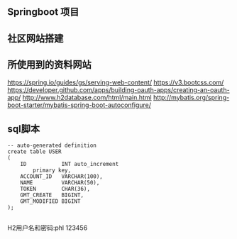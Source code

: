 ## Springboot 项目

## 社区网站搭建

## 所使用到的资料网站
https://spring.io/guides/gs/serving-web-content/
https://v3.bootcss.com/
https://developer.github.com/apps/building-oauth-apps/creating-an-oauth-app/
http://www.h2database.com/html/main.html
http://mybatis.org/spring-boot-starter/mybatis-spring-boot-autoconfigure/

## sql脚本
```
-- auto-generated definition
create table USER
(
    ID           INT auto_increment
        primary key,
    ACCOUNT_ID   VARCHAR(100),
    NAME         VARCHAR(50),
    TOKEN        CHAR(36),
    GMT_CREATE   BIGINT,
    GMT_MODIFIED BIGINT
);


```

 H2用户名和密码:phl 123456
